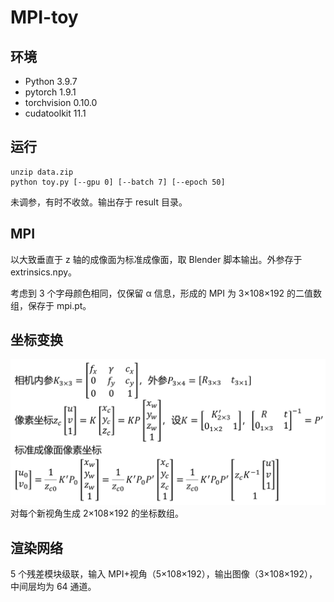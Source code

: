 # MPI-toy
## 环境
* Python 3.9.7
* pytorch 1.9.1
* torchvision 0.10.0
* cudatoolkit 11.1
## 运行
```
unzip data.zip
python toy.py [--gpu 0] [--batch 7] [--epoch 50]
```
未调参，有时不收敛。输出存于 result 目录。
## MPI
以大致垂直于 z 轴的成像面为标准成像面，取 Blender 脚本输出。外参存于 extrinsics.npy。

考虑到 3 个字母颜色相同，仅保留 α 信息，形成的 MPI 为 3×108×192 的二值数组，保存于 mpi.pt。
## 坐标变换
![](坐标变换.png)
对每个新视角生成 2×108×192 的坐标数组。
## 渲染网络
5 个残差模块级联，输入 MPI+视角（5×108×192），输出图像（3×108×192），中间层均为 64 通道。
